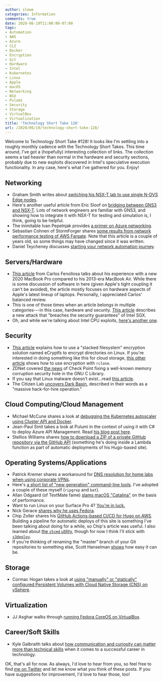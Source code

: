 ```yaml
---
author: slowe
categories: Information
comments: true
date: 2020-06-19T11:00:00-07:00
tags:
- Automation
- AWS
- Azure
- CLI
- Docker
- Encryption
- Git
- Hardware
- Intel
- Kubernetes
- Linux
- Apple
- macOS
- Networking
- NSX
- Pulumi
- Security
- Storage
- VirtualBox
- Virtualization
title: 'Technology Short Take 128'
url: /2020/06/19/technology-short-take-128/
---
```


Welcome to Technology Short Take #128! It looks like I'm settling into a roughly monthly cadence with the Technology Short Takes. This time around, I've got a (hopefully) interesting collection of links. The collection seems a tad heavier than normal in the hardware and security sections, probably due to new exploits discovered in Intel's speculative execution functionality. In any case, here's what I've gathered for you. Enjoy!<!--more-->

## Networking

* Graham Smith writes about [switching his NSX-T lab to use single N-DVS Edge nodes][link-1].
* Here's another useful article from Eric Sloof on [bridging between GNS3 and NSX-T][link-2]. Lots of network engineers are familiar with GNS3, and showing how to integrate it with NSX-T for testing and simulation is, I think, going to be helpful.
* The inimitable Ivan Pepelnjak provides [a primer on Azure networking][link-5].
* Sebastian Cohnen of StormForger shares [some results from network performance testing of AWS Fargate][link-21]. Note that this article is a couple of years old, so some things may have changed since it was written.
* Daniel Teycheney discusses [starting your network automation journey][link-28].

## Servers/Hardware

* [This article][link-3] from Carlos Fenollosa talks about his experience with a new 2020 MacBook Pro compared to his 2013-era MacBook Air. While there is some discussion of software in here (given Apple's tight coupling it can't be avoided), the article mostly focuses on hardware aspects of Apple's latest lineup of laptops. Personally, I appreciated Carlos' balanced review.
* This is one of those times when an article belongs in multiple categories---in this case, hardware and security. [This article][link-22] describes a new attack that "breaches the security guarantees" of Intel SGX.
* Oh, and while we're talking about Intel CPU exploits, [here's another one][link-23].

## Security

* [This article][link-7] explains how to use a "stacked filesystem" encryption solution named eCryptfs to encrypt directories on Linux. If you're interested in doing something like this for cloud storage, [this other article][link-8] shows how to use encryption with `rclone`.
* ZDNet covered [the news][link-12] of Check Point fixing a well-known memory corruption security hole in the GNU C Library.
* If you say that Linux malware doesn't exist...read [this article][link-17].
* The Citizen Lab [uncovers Dark Basin][link-24], described in their words as a "massive hack-for-hire operation."

## Cloud Computing/Cloud Management

* Michael McCune shares a look at [debugging the Kubernetes autoscaler using Cluster API and Docker][link-14].
* Jean-Paul Smit takes a look at Pulumi in the context of using it with C# to deploy Azure API Management. Read [his blog post here][link-15].
* Stellios Williams shares [how to download a ZIP of a private GitHub repository via the GitHub API][link-27] (something he's doing inside a Lambda function as part of automatic deployments of his Hugo-based site).

## Operating Systems/Applications

* Patrick Kremer shares a workaround for [DNS resolution for home labs when using corporate VPNs][link-4].
* Here's [a short list of "new generation" command-line tools][link-6]. I've adopted a couple of these myself (`ripgrep` and `bat`).
* Allan Odgaard (of TextMate fame) [slams macOS "Catalina"][link-11] on the basis of performance.
* Want to run Linux on your Surface Pro 4? [You're in luck.][link-13]
* Nick Gerace [shares why he uses Fedora][link-16].
* Chip Zoller shares his [GitHub Actions-based CI/CD for Hugo on AWS][link-18]. Building a pipeline for automatic deploys of this site is something I've been talking about doing for a while, so Chip's article was useful. I also learned about [the `s5cmd` utility][link-19], though for now I think I'll stick with [`s3deploy`][link-20].
* If you're thinking of renaming the "master" branch of your Git repositories to something else, Scott Hanselman [shows][link-25] how easy it can be.

## Storage

* Cormac Hogan takes a look at [using "manually" or "statically" configured Persistent Volumes with Cloud Native Storage (CNS) on vSphere][link-26].

## Virtualization

* JJ Asghar walks through [running Fedora CoreOS on VirtualBox][link-9].

## Career/Soft Skills

* Kyle Galbraith talks about [how communication and curiosity can matter more than technical skills][link-10] when it comes to a successful career in technology.

OK, that's all for now. As always, I'd love to hear from you, so feel free to find [me on Twitter][link-99] and let me know what you think of these posts. If you have suggestions for improvement, I'd love to hear those, too!

[link-1]: https://vdives.com/2020/06/01/nsx-t-3-0-lab-single-n-vds-edge-nodes/
[link-2]: https://www.ntpro.nl/blog/archives/3576-Bridging-between-GNS3-and-NSX-T.html
[link-3]: https://cfenollosa.com/blog/seven-years-later-i-bought-a-new-macbook-for-the-first-time-i-dont-love-it.html
[link-4]: http://www.patrickkremer.com/per-zone-dns-resolution-for-homelabs/
[link-5]: https://blog.ipspace.net/2020/05/azure-networking-101.html
[link-6]: https://kushaldas.in/posts/a-few-new-generation-command-line-tools.html
[link-7]: https://www.ostechnix.com/how-to-encrypt-directories-with-ecryptfs-in-linux/
[link-8]: https://www.linuxuprising.com/2020/05/how-to-encrypt-cloud-storage-files-with.html
[link-9]: https://jjasghar.github.io/blog/2020/05/26/fedora-coreos-working-on-virtualbox/
[link-10]: https://blog.kylegalbraith.com/2019/04/11/technical-skills-are-great-but-communication-and-curiosity-are-better/
[link-11]: https://sigpipe.macromates.com/2020/macos-catalina-slow-by-design/
[link-12]: https://www.zdnet.com/article/check-point-released-an-open-source-fix-for-common-linux-memory-corruption-security-hole/
[link-13]: https://steinwachs.net/blog/dualboot-windows-fedora-surfacepro4/
[link-14]: https://notes.elmiko.dev/2020/05/22/kubernetes-autoscaler-capd.html
[link-15]: https://www.jeanpaulsmit.com/2020/04/pulumi-deploy-apim/
[link-16]: https://nickgerace.dev/post/why-i-use-fedora
[link-17]: https://www.darkreading.com/vulnerabilities---threats/new-tycoon-ransomware-strain-targets-windows-linux/d/d-id/1338006
[link-18]: https://neonmirrors.net/post/2020-05/cicd-for-hugo-on-aws/
[link-19]: https://github.com/peak/s5cmd
[link-20]: https://github.com/bep/s3deploy
[link-21]: https://stormforger.com/blog/aws-fargate-network-performance/
[link-22]: https://www.bleepingcomputer.com/news/security/new-sgaxe-attack-steals-protected-data-from-intel-sgx-enclaves/
[link-23]: https://www.vusec.net/projects/crosstalk/
[link-24]: https://citizenlab.ca/2020/06/dark-basin-uncovering-a-massive-hack-for-hire-operation/
[link-25]: https://www.hanselman.com/blog/EasilyRenameYourGitDefaultBranchFromMasterToMain.aspx
[link-26]: https://cormachogan.com/2020/06/16/static-persistent-volumes-and-cloud-native-storage/
[link-27]: https://www.funkycloudmedina.com/2020/06/how-to-download-a-private-github-repository-zip-via-api/
[link-28]: https://blog.danielteycheney.com/posts/starting-your-network-automation-journey/
[link-99]: https://twitter.com/scott_lowe
